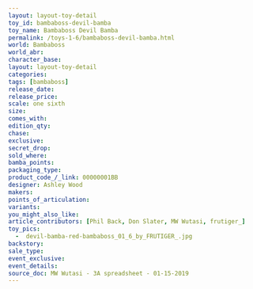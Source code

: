 ```yaml
---
layout: layout-toy-detail 
toy_id: bambaboss-devil-bamba
toy_name: Bambaboss Devil Bamba
permalink: /toys-1-6/bambaboss-devil-bamba.html
world: Bambaboss
world_abr: 
character_base: 
layout: layout-toy-detail
categories: 
tags: [bambaboss]
release_date: 
release_price: 
scale: one sixth
size: 
comes_with: 
edition_qty: 
chase: 
exclusive: 
secret_drop: 
sold_where: 
bamba_points: 
packaging_type: 
product_code_/_link: 00000001BB
designer: Ashley Wood
makers: 
points_of_articulation: 
variants: 
you_might_also_like: 
article_contributors: [Phil Back, Don Slater, MW Wutasi, frutiger_]
toy_pics: 
  -  devil-bamba-red-bambaboss_01_6_by_FRUTIGER_.jpg
backstory: 
sale_type: 
event_exclusive: 
event_details: 
source_doc: MW Wutasi - 3A spreadsheet - 01-15-2019
---
```

